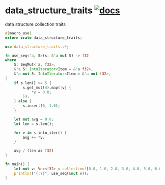 # data_structure_traits [![docs](https://docs.rs/data_structure_traits/badge.svg)](https://docs.rs/crate/data_structure_traits)

data structure collection traits

```rust
#[macro_use]
extern crate data_structure_traits;

use data_structure_traits::*;

fn use_seq<'a, S>(s: &'a mut S) -> f32
where
    S: SeqMut<'a, f32>,
    &'a S: IntoIterator<Item = &'a f32>,
    &'a mut S: IntoIterator<Item = &'a mut f32>,
{
    if s.len() >= 5 {
        s.get_mut(4).map(|v| {
            *v = 0.0;
        });
    } else {
        s.insert(0, 1.0);
    }

    let mut avg = 0.0;
    let len = s.len();

    for v in s.into_iter() {
        avg += *v;
    }

    avg / (len as f32)
}

fn main() {
    let mut v: Vec<f32> = collection![0.0, 1.0, 2.0, 3.0, 4.0, 5.0, 6.0, 7.0, 8.0, 9.0];
    println!("{:?}", use_seq(&mut v));
}
```
